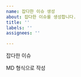 ```yaml
---
name: 잡다한 이슈 생성
about: 잡다한 이슈를 생성합니다.
title: ''
labels: ''
assignees: ''

---
```


잡다한 이슈

MD 형식으로 작성
